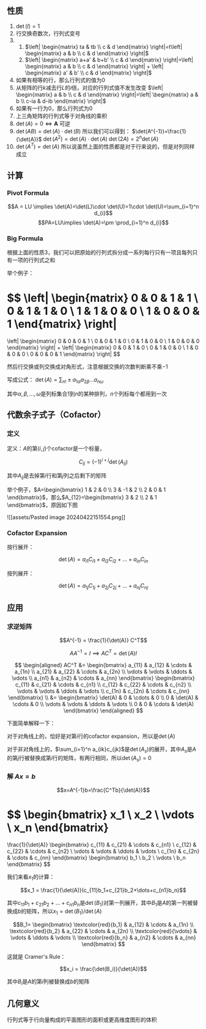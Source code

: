 ## 性质

1. $\det(I)=1$
2. 行交换奇数次，行列式变号
3. 
    1. $\left| \begin{matrix} ta & tb \\ c & d \end{matrix} \right|=t\left| \begin{matrix} a & b \\ c & d  \end{matrix} \right|$
    2. $\left| \begin{matrix} a+a' & b+b' \\ c & d \end{matrix} \right|=\left| \begin{matrix} a & b \\ c & d  \end{matrix} \right| + \left| \begin{matrix} a' & b' \\ c & d  \end{matrix} \right|$
4.  如果有相等的行，那么行列式的值为$0$
5. 从矩阵的行$k$减去行$L$的$i$倍，对应的行列式值不发生改变
    $\left| \begin{matrix} a & b \\ c & d \end{matrix} \right|=\left| \begin{matrix} a & b \\ c-ia & d-ib  \end{matrix} \right|$
6. 如果有一行为0，那么行列式为0
7. 上三角矩阵的行列式等于对角线的乘积
8. $\det(A)=0 \iff \mathbf{A}$ 可逆
9. $\det(AB) = \det(A)\cdot \det(B)$
    所以我们可以得到：
    $\det(A^{-1})=\frac{1}{\det(A)}$
    $\det(A^2) = \det(A)\cdot \det(A)$
    $\det(2A) = 2^n \det(A)$
10. $\det(A^T) = \det(A)$
    所以说虽然上面的性质都是对于行来说的，但是对列同样成立

## 计算

### Pivot Formula
$$A = LU \implies \det(A)=\det(L)\cdot \det(U)=1\cdot \det(U)=\sum_{i=1}^n d_{i}$$
$$PA=LU\implies \det(A)=\pm \prod_{i=1}^n d_{i}$$

### Big Formula

根据上面的性质3，我们可以把原始的行列式拆分成一系列每行只有一项且每列只有一项的行列式之和

举个例子：

$$
\left| \begin{matrix}
0 & 0 & 1 & 1 \\
0 & 1 & 1 & 0 \\
1 & 1 & 0 & 0 \\
1 & 0 & 0 & 1
\end{matrix} \right|
=
\left| \begin{matrix}
0 & 0 & 0 & 1 \\
0 & 0 & 1 & 0 \\
0 & 1 & 0 & 0 \\
1 & 0 & 0 & 0
\end{matrix} \right|
+
\left| \begin{matrix}
0 & 0 & 1 & 0 \\
0 & 1 & 0 & 0 \\
1 & 0 & 0 & 0 \\
0 & 0 & 0 & 1
\end{matrix} \right|
$$

然后行交换或列交换成对角形式，注意根据交换的次数判断乘不乘$-1$

写成公式： $\det(A)=\sum_{n!}\pm a_{1\alpha}a_{2\beta}\dots a_{n\omega}$

其中$\alpha, \beta, \dots, \omega$是列标集合1到$n$的某种排列，$n$个列标每个都用到一次

## 代数余子式子（Cofactor）

### 定义

定义：$A$的第$(i, j)$个cofactor是一个标量，

$$C_{ij} = (-1)^{i+j} \det(A_{ij})$$

其中$A_{ij}$是去掉第$i$行和第$j$列之后剩下的矩阵

举个例子，$A=\begin{bmatrix} 1 & 2 & 0 \\ 3 & -1 & 2 \\ 2 & 0 & 1 \end{bmatrix}$，那么$A_{12}=\begin{bmatrix} 3 & 2 \\ 2 & 1 \end{bmatrix}$，原因如下图

![[assets/Pasted image 20240422151554.png]]

### Cofactor Expansion

按行展开：

$$\det(A) = a_{i1}C_{i1}+a_{i2}C_{i2}+\dots+a_{in}C_{in}$$

按列展开：

$$\det(A) = a_{1j}C_{1j}+a_{2j}C_{2j}+\dots+a_{nj}C_{nj}$$

## 应用

### 求逆矩阵

$$A^{-1} = \frac{1}{\det(A)} C^T$$

$$AA^{-1}=I \implies AC^T=\det(A)I$$

$$
\begin{aligned}
AC^T &=
\begin{bmatrix}
a_{11} & a_{12} & \cdots & a_{1n} \\
a_{21} & a_{22} & \cdots & a_{2n} \\
\vdots & \vdots & \ddots & \vdots \\
a_{n1} & a_{n2} & \cdots & a_{nn}
\end{bmatrix}
\begin{bmatrix}
c_{11} & c_{21} & \cdots & c_{n1} \\
c_{12} & c_{22} & \cdots & c_{n2} \\
\vdots & \vdots & \ddots & \vdots \\
c_{1n} & c_{2n} & \cdots & c_{nn}
\end{bmatrix} \\
&=
\begin{bmatrix}
\det(A) & 0 & \cdots & 0 \\
0 & \det(A) & \cdots & 0 \\
\vdots & \vdots & \ddots & \vdots \\
0 & 0 & \cdots & \det(A)
\end{bmatrix}
\end{aligned}
$$

下面简单解释一下：

对于对角线上的，恰好是对第$i$行的cofactor expansion，所以是$\det(A)$

对于非对角线上的，$\sum_{i=1}^n a_{ik}c_{jk}$是$\det(A_s)$的展开，其中$A_s$是$A$的第$j$行被替换成第$i$行的矩阵，有两行相同，所以$\det(A_s)=0$

### 解 $Ax=b$

$$x=A^{-1}b=\frac{C^Tb}{\det(A)}$$

$$
\begin{bmatrix}
x_1 \\ x_2 \\ \vdots \\ x_n
\end{bmatrix}
=
\frac{1}{\det(A)}
\begin{bmatrix}
c_{11} & c_{21} & \cdots & c_{n1} \\
c_{12} & c_{22} & \cdots & c_{n2} \\
\vdots & \vdots & \ddots & \vdots \\
c_{1n} & c_{2n} & \cdots & c_{nn}
\end{bmatrix}
\begin{bmatrix}
b_1 \\ b_2 \\ \vdots \\ b_n
\end{bmatrix}
$$

我们来看$x_1$的计算：

$$x_1 = \frac{1}{\det(A)}(c_{11}b_1+c_{21}b_2+\dots+c_{n1}b_n)$$

其中$c_{11}b_1+c_{21}b_2+\dots+c_{n1}b_n$是$\det(B_1)$对第一列展开，其中$B_1$是$A$的第一列被替换成$b$的矩阵，所以$x_1=\det(B_1)/\det(A)$

$$B_1=
\begin{bmatrix}
\textcolor{red}{b_1} & a_{12} & \cdots & a_{1n} \\
\textcolor{red}{b_2} & a_{22} & \cdots & a_{2n} \\
\textcolor{red}{\vdots} & \vdots & \ddots & \vdots \\
\textcolor{red}{b_n} & a_{n2} & \cdots & a_{nn}
\end{bmatrix}
$$

这就是 Cramer's Rule：

$$x_i = \frac{\det(B_i)}{\det(A)}$$

其中$B_i$是$A$的第$i$列被替换成$b$的矩阵

## 几何意义

行列式等于行向量构成的平面图形的面积或更高维度图形的体积
